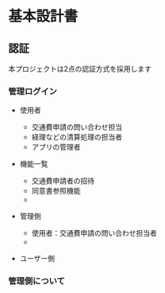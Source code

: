 

# 基本設計書

## 認証
本プロジェクトは2点の認証方式を採用します

### 管理ログイン

- 使用者
  - 交通費申請の問い合わせ担当
  - 経理などの清算処理の担当者
  - アプリの管理者
- 機能一覧
  - 交通費申請者の招待
  - 同意書参照機能
  - 

- 管理側
  - 使用者：交通費申請の問い合わせ担当者
  - 
- ユーザー側

### 管理側について